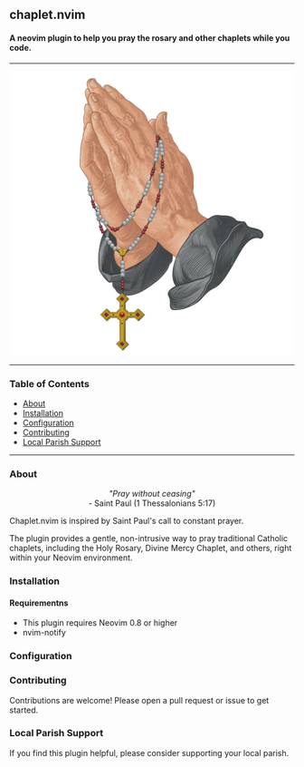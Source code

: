 ## chaplet.nvim 
#### A neovim plugin to help you pray the rosary and other chaplets while you code.

----

<p align="center">
  <img alt="Rosary" height = "500" src="/assets/praying-hands-chaplet.jpg" />
</p>

----

### Table of Contents 
- [About](#about)
- [Installation](#installation)
- [Configuration](#configuration)
- [Contributing](#contributing)
- [Local Parish Support](#local-parish-support)

----

### About 

<p align="center">
    <em>"Pray without ceasing"</em><br>
    - Saint Paul (1 Thessalonians 5:17)
</p>


Chaplet.nvim is inspired by Saint Paul's call to constant prayer. 

The plugin provides a gentle, non-intrusive way to pray traditional Catholic chaplets,
including the Holy Rosary, Divine Mercy Chaplet, and others, right within your Neovim environment. 


### Installation

#### Requirementns 
- This plugin requires Neovim 0.8 or higher
- nvim-notify

### Configuration

### Contributing

Contributions are welcome! Please open a pull request or issue to get started.

### Local Parish Support

If you find this plugin helpful, please consider supporting your local parish. 
